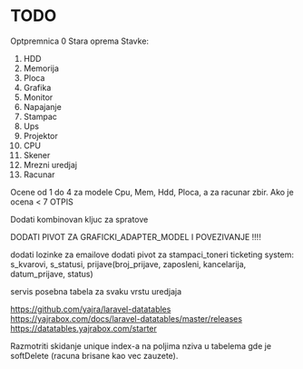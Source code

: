 # TODO

Optpremnica 0 Stara oprema
Stavke:

1. HDD
2. Memorija
3. Ploca
4. Grafika
5. Monitor
6. Napajanje
7. Stampac
8. Ups
9. Projektor
10. CPU
11. Skener
12. Mrezni uredjaj
13. Racunar

Ocene od 1 do 4 za modele Cpu, Mem, Hdd, Ploca, a za racunar zbir. Ako je ocena < 7 OTPIS

Dodati kombinovan kljuc za spratove



DODATI PIVOT ZA GRAFICKI_ADAPTER_MODEL I POVEZIVANJE !!!!

dodati lozinke za emailove
dodati pivot za stampaci_toneri
ticketing system: s_kvarovi, s_statusi, prijave(broj_prijave, zaposleni, kancelarija, datum_prijave, status)

servis posebna tabela za svaku vrstu uredjaja


https://github.com/yajra/laravel-datatables
https://yajrabox.com/docs/laravel-datatables/master/releases
https://datatables.yajrabox.com/starter

Razmotriti skidanje unique index-a na poljima nziva u tabelema gde je softDelete (racuna brisane kao vec zauzete).

